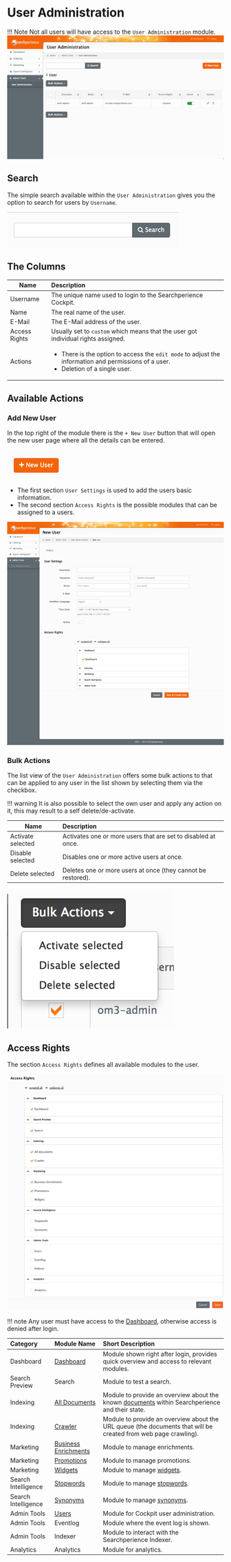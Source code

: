 # User Administration

!!! Note
    Not all users will have access to the `User Administration` module.
![user-administration](assets/user-administration/overview.png)

## Search
The simple search available within the `User Administration` gives you the option to search for users by `Username`.

![user-administration_search](assets/user-administration/search.png)

## The Columns
| Name          | Description                                                                                                                                              |
|---------------|:---------------------------------------------------------------------------------------------------------------------------------------------------------|
| Username      | The unique name used to login to the Searchperience Cockpit.                                                                                             |
| Name          | The real name of the user.                                                                                                                               |
| E-Mail        | The E-Mail address of the user.                                                                                                                          |
| Access Rights | Usually set to `custom` which means that the user got individual rights assigned.                                                                        |
| Actions       | <ul><li>There is the option to access the `edit mode` to adjust the information and permissions of a user.</li> <li>Deletion of a single user.</li></ul> |

## Available Actions

### Add New User
In the top right of the module there is the `+ New User` button that will open the new user page where all the details can be entered. 

![user-administration_add-user](assets/user-administration/add-user.png)

* The first section `User Settings` is used to add the users basic information.
* The second section `Access Rights` is the possible modules that can be assigned to a users.

![user-administration_create-user](assets/user-administration/create-user.png)

### Bulk Actions
The list view of the `User Administration` offers some bulk actions to that can be applied to any user in the list shown by selecting them via the checkbox.

!!! warning
    It is also possible to select the own user and apply any action on it, this may result to a self delete/de-activate.

| Name              | Description                                                   |
|-------------------|:--------------------------------------------------------------|
| Activate selected | Activates one or more users that are set to disabled at once. |
| Disable selected  | Disables one or more active users at once.                    |
| Delete selected   | Deletes one or more users at once (they cannot be restored).  |

![user-administration_bulk-actions](assets/user-administration/bulk-actions.png)

## Access Rights

The section `Access Rights` defines all available modules to the user.

![user-administration_access-rights](assets/user-administration/access-rights.png)

!!! note
    Any user must have access to the [Dashboard], otherwise access is denied after login. 

| Category            | Module Name            | Short Description                                                                                                          |
|:--------------------|:-----------------------|:---------------------------------------------------------------------------------------------------------------------------|
| Dashboard           | [Dashboard]            | Module shown right after login, provides quick overview and access to relevant modules.                                    |
| Search Preview      | Search                 | Module to test a search.                                                                                                   |
| Indexing            | [All Documents]        | Module to provide an overview about the known [documents](../glossary.md#documents) within Searchperience and their state. |
| Indexing            | [Crawler]              | Module to provide an overview about the URL queue (the documents that will be created from web page crawling).             |
| Marketing           | [Business Enrichments] | Module to manage enrichments.                                                                                              |
| Marketing           | [Promotions]           | Module to manage promotions.                                                                                               |
| Marketing           | [Widgets]              | Module to manage [widgets](../glossary.md#stopword).                                                                       |
| Search Intelligence | [Stopwords]            | Module to manage [stopwords](../glossary.md#stopword).                                                                     |
| Search Intelligence | [Synonyms]             | Module to manage [synonyms](../glossary.md#synonym).                                                                       |
| Admin Tools         | [Users]                | Module for Cockpit user administration.                                                                                    |
| Admin Tools         | Eventlog               | Module where the event log is shown.                                                                                       |
| Admin Tools         | Indexer                | Module to interact with the Searchperience Indexer.                                                                        |
| Analytics           | Analytics              | Module for analytics.                                                                        |

[Dashboard]: dashboard.md
[All Documents]: documents.md
[Crawler]: crawler.md
[Business Enrichments]: enrichments.md
[Promotions]: promotions.md
[Widgets]: widgets.md
[Stopwords]: stopwords.md
[Synonyms]: synonyms.md
[Users]: synonyms.md
